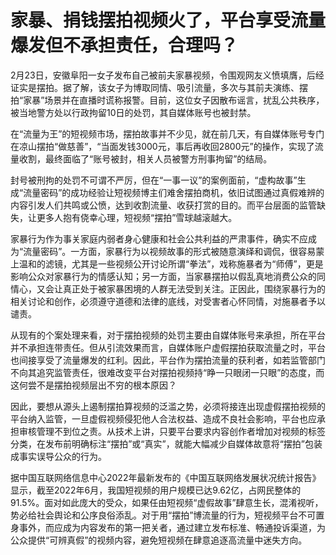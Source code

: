 # 家暴、捐钱摆拍视频火了，平台享受流量爆发但不承担责任，合理吗？

2月23日，安徽阜阳一女子发布自己被前夫家暴视频，令围观网友义愤填膺，后经证实是摆拍。据了解，该女子为博取同情、吸引流量，多次与其前夫演练、摆拍“家暴”场景并在直播时谎称报警。目前，这位女子因散布谣言，扰乱公共秩序，被当地警方处以行政拘留10日的处罚，其自媒体账号也被封禁。

在“流量为王”的短视频市场，摆拍故事并不少见，就在前几天，有自媒体账号专门在凉山摆拍“做慈善”，“当面发钱3000元，事后再收回2800元”的操作，实现了流量收割，最终面临了“账号被封，相关人员被警方刑事拘留”的结局。

封号被刑拘的处罚不可谓不严厉，但在“一事一议”的案例面前，“虚构故事”生成“流量密码”的成功经验让短视频博主们难舍摆拍商机，依旧试图通过真假难辨的内容引发人们共鸣或公愤，达到收割流量、收获打赏的目的。而平台层面的监管缺失，让更多人抱有侥幸心理，短视频“摆拍”雪球越滚越大。

家暴行为作为事关家庭内弱者身心健康和社会公共利益的严肃事件，确实不应成为“流量密码”。一方面，家暴行为以视频故事的形式被随意演绎和调侃，很容易蒙上温和的滤镜，尤其是一些视频公开讨论所谓“拳法”，戏称施暴者为“师傅”，更是影响公众对家暴行为的情感认知；另一方面，当家暴摆拍以假乱真地消费公众的同情心，又会让真正处于被家暴困境的人群无法受到关注。正因此，围绕家暴行为的相关讨论和创作，必须遵守道德和法律的底线，对受害者心怀同情，对施暴者予以谴责。

从现有的个案处理来看，对于摆拍视频的处罚主要由自媒体账号来承担，所在平台并不承担连带责任。但从引流效果而言，自媒体账户虚假摆拍获取流量之时，平台也间接享受了流量爆发的红利。因此，平台作为摆拍流量的获利者，如若监管部门不向其追究监管责任，很难改变平台对摆拍视频持“睁一只眼闭一只眼”的态度，而这何尝不是摆拍视频层出不穷的根本原因？

因此，要想从源头上遏制摆拍算视频的泛滥之势，必须将接连出现虚假摆拍视频的平台纳入监管，一旦虚假视频侵犯他人合法权益、造成不良社会影响，平台也应承担审核管理不到位之责。从技术上讲，只要平台要求内容创作者增加对视频的标签分类，在发布前明确标注“摆拍”或“真实”，就能大幅减少自媒体故意将“摆拍”包装成事实误导公众的行为。

据中国互联网络信息中心2022年最新发布的《中国互联网络发展状况统计报告》显示，截至2022年6月，我国短视频的用户规模已达9.62亿，占网民整体的91.5%。面对如此庞大的受众，如果任由短视频“虚假故事”肆意生长，混淆视听，势必给社会舆论和公序良俗添乱。对于用“摆拍”博流量的行为，短视频平台不可置身事外，而应成为内容发布的第一把关者，通过建立发布标准、畅通投诉渠道，为公众提供“可辨真假”的视频内容，避免短视频在肆意追逐高流量中迷失方向。

